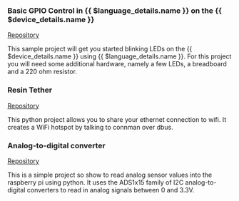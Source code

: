 ### Basic GPIO Control in {{ $language_details.name }} on the {{ $device_details.name }}

[Repository](https://github.com/resin-io-projects/resin-rpi-gpio-sample-with-python)

This sample project will get you started blinking LEDs on the {{ $device_details.name }} using {{ $language_details.name }}. For this project you will need some additional hardware, namely a few LEDs, a breadboard and a 220 ohm resistor.

### Resin Tether

[Repository](https://github.com/petrosagg/resin-tether)

This python project allows you to share your ethernet connection to wifi. It creates a WiFi hotspot by talking to connman over dbus.

### Analog-to-digital converter

[Repository](https://github.com/resin-io-projects/resin-rpi-py-ADC.git)

This is a simple project so show to read analog sensor values into the raspberry pi using python. It uses the ADS1x15 family of I2C analog-to-digital converters to read in analog signals between 0 and 3.3V.
